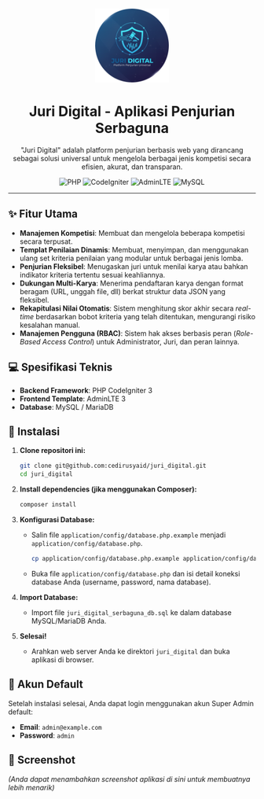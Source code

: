 <p align="center">
  <img src="assets/img/juri_digital.png" alt="Logo Juri Digital" width="150">
</p>

<h1 align="center">Juri Digital - Aplikasi Penjurian Serbaguna</h1>

<p align="center">
  "Juri Digital" adalah platform penjurian berbasis web yang dirancang sebagai solusi universal untuk mengelola berbagai jenis kompetisi secara efisien, akurat, dan transparan.
</p>

<p align="center">
  <img src="https://img.shields.io/badge/PHP-777BB4?style=for-the-badge&logo=php&logoColor=white" alt="PHP">
  <img src="https://img.shields.io/badge/CodeIgniter-EF4223?style=for-the-badge&logo=codeigniter&logoColor=white" alt="CodeIgniter">
  <img src="https://img.shields.io/badge/AdminLTE-007BFF?style=for-the-badge&logo=bootstrap&logoColor=white" alt="AdminLTE">
  <img src="https://img.shields.io/badge/MySQL-4479A1?style=for-the-badge&logo=mysql&logoColor=white" alt="MySQL">
</p>

---

## ✨ Fitur Utama

- **Manajemen Kompetisi**: Membuat dan mengelola beberapa kompetisi secara terpusat.
- **Templat Penilaian Dinamis**: Membuat, menyimpan, dan menggunakan ulang set kriteria penilaian yang modular untuk berbagai jenis lomba.
- **Penjurian Fleksibel**: Menugaskan juri untuk menilai karya atau bahkan indikator kriteria tertentu sesuai keahliannya.
- **Dukungan Multi-Karya**: Menerima pendaftaran karya dengan format beragam (URL, unggah file, dll) berkat struktur data JSON yang fleksibel.
- **Rekapitulasi Nilai Otomatis**: Sistem menghitung skor akhir secara *real-time* berdasarkan bobot kriteria yang telah ditentukan, mengurangi risiko kesalahan manual.
- **Manajemen Pengguna (RBAC)**: Sistem hak akses berbasis peran (*Role-Based Access Control*) untuk Administrator, Juri, dan peran lainnya.

## 💻 Spesifikasi Teknis

- **Backend Framework**: PHP CodeIgniter 3
- **Frontend Template**: AdminLTE 3
- **Database**: MySQL / MariaDB

## 🚀 Instalasi

1.  **Clone repositori ini:**
    ```bash
    git clone git@github.com:cedirusyaid/juri_digital.git
    cd juri_digital
    ```

2.  **Install dependencies (jika menggunakan Composer):**
    ```bash
    composer install
    ```

3.  **Konfigurasi Database:**
    - Salin file `application/config/database.php.example` menjadi `application/config/database.php`.
      ```bash
      cp application/config/database.php.example application/config/database.php
      ```
    - Buka file `application/config/database.php` dan isi detail koneksi database Anda (username, password, nama database).

4.  **Import Database:**
    - Import file `juri_digital_serbaguna_db.sql` ke dalam database MySQL/MariaDB Anda.

5.  **Selesai!**
    - Arahkan web server Anda ke direktori `juri_digital` dan buka aplikasi di browser.

## 🔑 Akun Default

Setelah instalasi selesai, Anda dapat login menggunakan akun Super Admin default:

- **Email**: `admin@example.com`
- **Password**: `admin`

## 📸 Screenshot

_(Anda dapat menambahkan screenshot aplikasi di sini untuk membuatnya lebih menarik)_ 

<!-- Contoh:
![Halaman Login](link/ke/screenshot_login.png)
![Halaman Dashboard](link/ke/screenshot_dashboard.png)
-->
